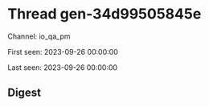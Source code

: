 # Thread gen-34d99505845e
Channel: io_qa_pm

First seen: 2023-09-26 00:00:00

Last seen: 2023-09-26 00:00:00

## Digest


